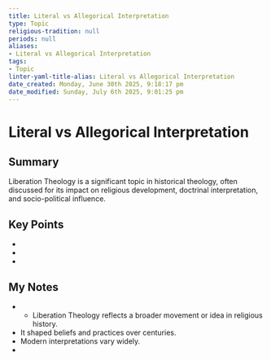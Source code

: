 ```yaml
---
title: Literal vs Allegorical Interpretation
type: Topic
religious-tradition: null
periods: null
aliases:
- Literal vs Allegorical Interpretation
tags:
- Topic
linter-yaml-title-alias: Literal vs Allegorical Interpretation
date_created: Monday, June 30th 2025, 9:18:17 pm
date_modified: Sunday, July 6th 2025, 9:01:25 pm
---
```


# Literal vs Allegorical Interpretation

## Summary
Liberation Theology is a significant topic in historical theology, often discussed for its impact on religious development, doctrinal interpretation, and socio-political influence.

## Key Points
- 
- 
- 

## My Notes
- - Liberation Theology reflects a broader movement or idea in religious history.
- It shaped beliefs and practices over centuries.
- Modern interpretations vary widely.
- 